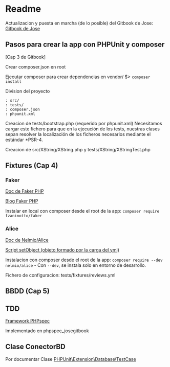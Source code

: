 # Readme

Actualizacion y puesta en marcha (de lo posible) del Gitbook de Jose:
[Gitbook de Jose](https://jose.gitbooks.io/testing-book/content/index.html)

## Pasos para crear la app con PHPUnit y composer

[Cap 3 de Gitbook]

Crear composer.json en root

Ejecutar composer para crear dependencias en vendor/
    $> `composer install`

Division del proyecto

	: src/
	: tests/
	: composer.json
	: phpunit.xml

Creacion de tests/bootstrap.php (requerido por phpunit.xml)
Necesitamos cargar este fichero para que en la ejecución de los tests, nuestras clases sepan resolver la localización de los ficheros necesarios mediante el estándar *PSR-4.

Creacion de src/XString/XString.php y tests/XString/XStringTest.php


## Fixtures (Cap 4)


### Faker

[Doc de Faker PHP](https://github.com/fzaninotto/Faker)

[Blog Faker PHP](http://wern-ancheta.com/blog/2016/01/28/generating-fake-data-in-php-with-faker/)

Instalar en local con composer desde el root de la app:
	`composer require fzaninotto/faker`


### Alice

[Doc de Nelmio/Alice](https://github.com/nelmio/alice)

[Script setObject (objeto formado por la carga del yml)](https://github.com/nelmio/alice/blob/master/src/ObjectSet.php)

Instalacion con composer desde el root de la app:
	`composer require --dev nelmio/alice` - Con `--dev`, se instala solo en entorno de desarrollo.

Fichero de configuracion: tests/fixtures/reviews.yml


## BBDD (Cap 5)

## TDD

[Framework PHPspec](https://jose.gitbooks.io/testing-book/content/TDDyBDD.html)

Implementado en phpspec_josegitbook

## Clase ConectorBD

Por documentar
Clase [PHPUnit\Extension\Database\TestCase]()




